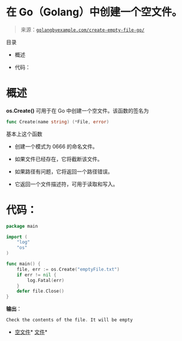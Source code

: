 <!--yml

category: 未分类

date: 2024-10-13 06:09:20

-->

# 在 Go（Golang）中创建一个空文件。

> 来源：[`golangbyexample.com/create-empty-file-go/`](https://golangbyexample.com/create-empty-file-go/)

目录

+   概述

+   代码：

# **概述**

**os.Create()** 可用于在 Go 中创建一个空文件。该函数的签名为

```go
func Create(name string) (*File, error) 
```

基本上这个函数

+   创建一个模式为 0666 的命名文件。

+   如果文件已经存在，它将截断该文件。

+   如果路径有问题，它将返回一个路径错误。

+   它返回一个文件描述符，可用于读取和写入。

# **代码：**

```go
package main

import (
    "log"
    "os"
)

func main() {
    file, err := os.Create("emptyFile.txt")
    if err != nil {
        log.Fatal(err)
    }
    defer file.Close()
}
```

**输出**：

```go
Check the contents of the file. It will be empty
```

+   [空文件](https://golangbyexample.com/tag/empty/)*   [文件](https://golangbyexample.com/tag/file/)*

